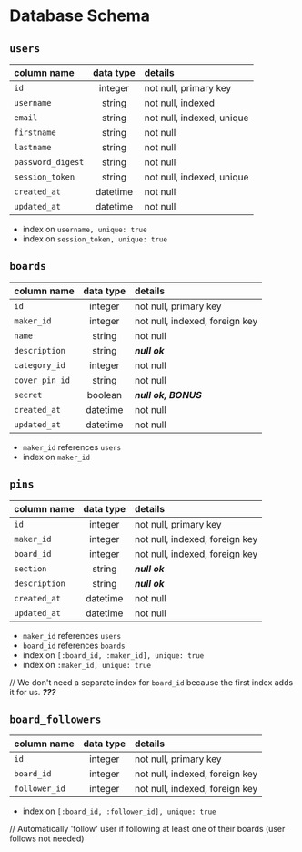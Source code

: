 # Database Schema

## `users`
| column name       | data type | details                   |
|:------------------|:---------:|:--------------------------|
| `id`              | integer   | not null, primary key     |
| `username`        | string    | not null, indexed         |
| `email`           | string    | not null, indexed, unique |
| `firstname`       | string    | not null                  |
| `lastname`        | string    | not null                  |         
| `password_digest` | string    | not null                  |
| `session_token`   | string    | not null, indexed, unique |
| `created_at`      | datetime  | not null                  |
| `updated_at`      | datetime  | not null                  |

+ index on `username, unique: true`
+ index on `session_token, unique: true`
  
## `boards`
| column name       | data type | details                           |
|:------------------|:---------:|:----------------------------------|
| `id`              | integer   | not null, primary key             |
| `maker_id`        | integer   | not null, indexed, foreign key    |
| `name`            | string    | not null                          |
| `description`     | string    | ***null ok***                     |
| `category_id`     | integer   | not null                          |
| `cover_pin_id`    | string    | not null                          |
| `secret`          | boolean   | ***null ok, BONUS***              | 
| `created_at`      | datetime  | not null                          |
| `updated_at`      | datetime  | not null                          |

+ `maker_id` references `users`
+ index on `maker_id`
  
## `pins`
| column name       | data type | details                           |
|:------------------|:---------:|:----------------------------------|
| `id`              | integer   | not null, primary key             |
| `maker_id`        | integer   | not null, indexed, foreign key    |
| `board_id`        | integer   | not null, indexed, foreign key    | 
| `section`         | string    | ***null ok***                     |
| `description`     | string    | ***null ok***                     |            
| `created_at`      | datetime  | not null                          |
| `updated_at`      | datetime  | not null                          |

+ `maker_id` references `users`  
+ `board_id` references `boards`
+ index on `[:board_id, :maker_id], unique: true`
+ index on `:maker_id, unique: true`

// We don't need a separate index for `board_id` because the first index adds it for us. ***???***

## `board_followers`  
| column name       | data type | details                           |
|:------------------|:---------:|:----------------------------------|
| `id`              | integer   | not null, primary key             |
| `board_id`        | integer   | not null, indexed, foreign key    |
| `follower_id`     | integer   | not null, indexed, foreign key    | 

+ index on `[:board_id, :follower_id], unique: true`

// Automatically 'follow' user if following at least one of their boards (user follows not needed)